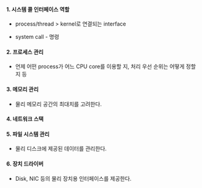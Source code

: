 #### 1. 시스템 콜 인터페이스 역할
- process/thread > kernel로 연결되는 interface
* system call - 명령

#### 2. 프로세스 관리
- 언제 어떤 process가 어느 CPU core를 이용할 지, 처리 우선 순위는 어떻게 정할 지 등

#### 3. 메모리 관리
- 물리 메모리 공간의 최대치를 고려한다.

#### 4. 네트워크 스택

#### 5. 파일 시스템 관리
- 물리 디스크에 제공된 데이터를 관리한다.

#### 6. 장치 드라이버
- Disk, NIC 등의 물리 장치용 인터페이스를 제공한다.